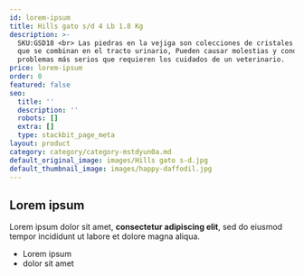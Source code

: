 ```yaml
---
id: lorem-ipsum
title: Hills gato s/d 4 Lb 1.8 Kg
description: >-
  SKU:GSD18 <br> Las piedras en la vejiga son colecciones de cristales minerales
  que se combinan en el tracto urinario, Pueden causar molestias y conducir a
  problemas más serios que requieren los cuidados de un veterinario.
price: lorem-ipsum
order: 0
featured: false
seo:
  title: ''
  description: ''
  robots: []
  extra: []
  type: stackbit_page_meta
layout: product
category: category/category-mstdyun0a.md
default_original_image: images/Hills gato s-d.jpg
default_thumbnail_image: images/happy-daffodil.jpg
---
```

## Lorem ipsum

Lorem ipsum dolor sit amet, **consectetur adipiscing elit**, sed do eiusmod tempor incididunt ut labore et dolore magna aliqua.

- Lorem ipsum
- dolor sit amet